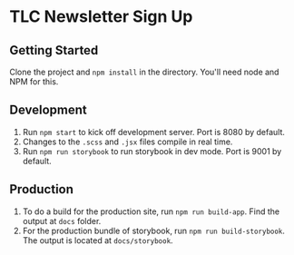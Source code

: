 # TLC Newsletter Sign Up

## Getting Started
Clone the project and `npm install` in the directory. You'll need node and NPM for this.

## Development
1. Run `npm start` to kick off development server. Port is 8080 by default.
2. Changes to the `.scss` and `.jsx` files compile in real time.
3. Run `npm run storybook` to run storybook in dev mode. Port is 9001 by default.

## Production
1. To do a build for the production site, run `npm run build-app`. Find the output at `docs` folder.
2. For the production bundle of storybook, run `npm run build-storybook`. The output is located at `docs/storybook`.
